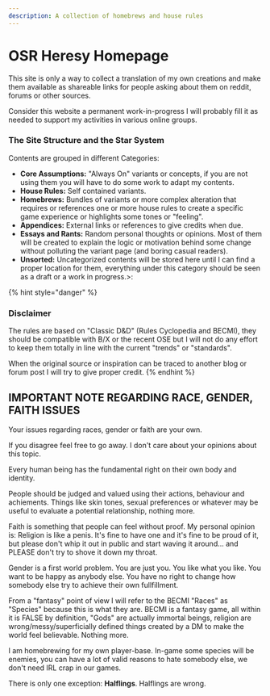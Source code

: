 ```yaml
---
description: A collection of homebrews and house rules
---
```


# OSR Heresy Homepage

This site is only a way to collect a translation of my own creations and make them available as shareable links for people asking about them on reddit, forums or other sources.

Consider this website a permanent work-in-progress I will probably fill it as needed to support my activities in various online groups.

### The Site Structure and the Star System

Contents are grouped in different Categories:

* **Core Assumptions:** "Always On" variants or concepts, if you are not using them you will have to do some work to adapt my contents. 
* **House Rules:** Self contained variants.
* **Homebrews:** Bundles of variants or more complex alteration that requires or references one or more house rules to create a specific game experience or highlights some tones or "feeling".
* **Appendices:** External links or references to give credits when due.
* **Essays and Rants:** Random personal thoughts or opinions. Most of them will be created to explain the logic or motivation behind some change without polluting the variant page \(and boring casual readers\).
* **Unsorted:** Uncategorized contents will be stored here until I can find a proper location for them, everything under this category should be seen as a draft or a work in progress.&gt;:

{% hint style="danger" %}
### Disclaimer

The rules are based on "Classic D&D" \(Rules Cyclopedia and BECMI\), they should be compatible with B/X or the recent OSE but I will not do any effort to keep them totally in line with the current "trends" or "standards".

When the original source or inspiration can be traced to another blog or forum post I will try to give proper credit.
{% endhint %}

## IMPORTANT NOTE REGARDING RACE, GENDER, FAITH ISSUES

Your issues regarding races, gender or faith are your own.

If you disagree feel free to go away. I don't care about your opinions about this topic.

Every human being has the fundamental right on their own body and identity.

People should be judged and valued using their actions, behaviour and achiements. Things like skin tones, sexual preferences or whatever may be useful to evaluate a potential relationship, nothing more.  

Faith is something that people can feel without proof. My personal opinion is: Religion is like a penis. It's fine to have one and it's fine to be proud of it, but please don't whip it out in public and start waving it around... and PLEASE don't try to shove it down my throat.

Gender is a first world problem. You are just you. You like what you like. You want to be happy as anybody else. You have no right to change how somebody else try to achieve their own fullfillment. 

From a "fantasy" point of view I will refer to the BECMI "Races" as "Species" because this is what they are. BECMI is a fantasy game, all within it is FALSE by definition, "Gods" are actually immortal beings, religion are wrong/messy/superficially defined things created by a DM to make the world feel believable. Nothing more.

I am homebrewing for my own player-base. In-game some species will be enemies, you can have a lot of valid reasons to hate somebody else, we don't need IRL crap in our games.

There is only one exception: **Halflings**. Halflings are wrong. 





